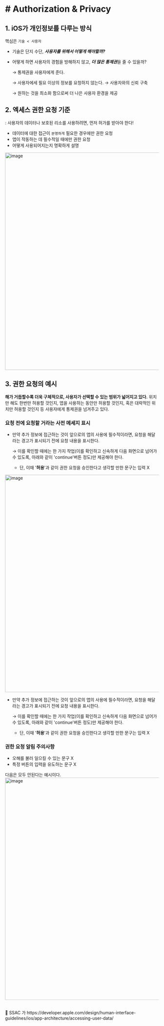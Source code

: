 # # Authorization & Privacy

## 1. iOS가 개인정보를 다루는 방식

핵심은 `기술 < 사용자`

- 기술은 단지 수단, ***사용자를 위해서 어떻게 해야할까?***
- 어떻게 하면 사용자의 경험을 방해하지 않고, ***더 많은 통제권***을 줄 수 있을까?
    
    → 통제권을 사용자에게 준다.
    
    → 사용자에세 필요 이상의 정보를 요청하지 않는다. → 사용자와의 신뢰 구축
    
    → 원하는 것을 최소화 함으로써 더 나은 사용자 환경을 제공
    

## 2. 엑세스 권한 요청 기준

: 사용자의 데이터나 보호된 리소를 사용하려면, 먼저 허가를 받아야 한다!

- 데이터에 대한 접근이 `분명하게` 필요한 경우에만 권한 요청
- 앱이 작동하는 데 필수적일 때에만 권한 요청
- 어떻게 사용되어지는지 명확하게 설명

<img width="710" alt="image" src="https://user-images.githubusercontent.com/53874628/138036281-dc68f55a-e8c5-4bc4-aa95-1101e3c30fcb.png">


## 3. 권한 요청의 예시

  **해가 거듭할수록 더욱 구체적으로, 사용자가 선택할 수 있는 범위가 넓어지고 있다.** 위치만 해도 한번만 허용할 것인지, 앱을 사용하는 동안만 허용할 것인지, 혹은 대략적인 위치만 허용할 것인지 등 사용자에게 통제권을 넘겨주고 있다.

### 요청 전에 요청할 거라는 사전 메세지 표시

- 만약 추가 정보에 접근하는 것이 앞으로의 앱의 사용에 필수적이라면, 요청을 해달라는 경고가 표시되기 전에 요청 내용을 표시한다.
    
    → 이를 확인할 때에는 한 가지 작업(이를 확인하고 신속하게 다음 화면으로 넘어가 수 있도록, 아래와 같이 'continue'버튼 정도)만 제공해야 한다.
    
    - 단, 이때 '**허용**'과 같이 권한 요청을 승인한다고 생각할 만한 문구는 입력 X

<img width="710" alt="image" src="https://user-images.githubusercontent.com/53874628/138036325-534d0d23-10c8-4198-8a99-4cf5dc9e1b18.png">


- 만약 추가 정보에 접근하는 것이 앞으로의 앱의 사용에 필수적이라면, 요청을 해달라는 경고가 표시되기 전에 요청 내용을 표시한다.
    
    → 이를 확인할 때에는 한 가지 작업(이를 확인하고 신속하게 다음 화면으로 넘어가 수 있도록, 아래와 같이 'continue'버튼 정도)만 제공해야 한다.
    
    - 단, 이때 '**허용**'과 같이 권한 요청을 승인한다고 생각할 만한 문구는 입력 X

### 권한 요청 알림 주의사항

- 오해를 불러 일으킬 수 있는 문구 X
- 특정 버튼의 입력을 유도하는 문구 X

다음은 모두 안된다는 예시이다.
<img width="726" alt="image" src="https://user-images.githubusercontent.com/53874628/138036373-17b6c0a3-64f4-4da1-869c-c5acc429e512.png">

</br>
🔖 
SSAC 가
https://developer.apple.com/design/human-interface-guidelines/ios/app-architecture/accessing-user-data/
